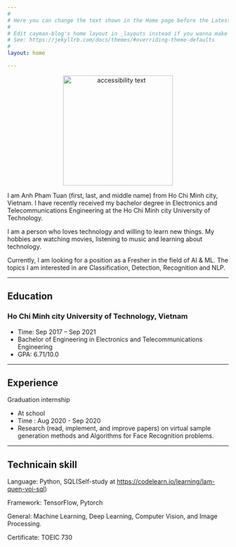 ```yaml
---
#
# Here you can change the text shown in the Home page before the Latest Posts section.
#
# Edit cayman-blog's home layout in _layouts instead if you wanna make some changes
# See: https://jekyllrb.com/docs/themes/#overriding-theme-defaults
#
layout: home

---
```

<p align="center">
  <img src="https://lh3.googleusercontent.com/_SzLLNRiYwurzrKT3UQQ17SbMYUb3KEFSLRWsWTFS7H6m5cs3WU1PFlTFIb8fst35KgShOdmGco1CFyizHbSHbD9JC9bzZtoCkAW2Bcyr7mARs4NgBWh6nU5u0eNv2YIhpl0u708GQsgt6JunPsyACFP3P2XXH9QIfOmSy_J-A7v0VQRUtK9p2R6se9xDiFRasOTYehX159f54T9NCrUYDePltbHInT_S2RwQTq86mDQXibcJM2gYmwj4psb2ysA7mz5wC4Hl5XRRr9PRAQso6q47ZaVGVRqZFxwZU6tWaEQ7K720bjFW4WYgY6xOPkx_YJhaGumluIzoT2wX8NyDE5zYgUyCWrCasyhcKIq-hwQeoZZIeWhSAWUwZb6Dqk8JMQ2mYcsKJFzWCg-e1Jq72dNCms62Yudpnfz_7tpyH_S9XR_rwVophtFAWooPZXo5xXdqH7l-xGcWt3u82YSbwn-3_FaS337Pg4VRWoTQuL61d-kML3EEFqFgxWPDSzB8x1KwxwWySF-jnveTqDOdWYCnwWgNGtfr7fb0KgBB1UBn06VR0SF7c3YDVx9DiNnWL0RUL1qM18mQCVCTAzknipMCYI9lkS8D7Ja3epPCCG4vQb5nrowtOEIt5NNEu9B9iD1PfTgdOeSL8-Wk_a1x45QqK1l0BbEN1yRG5mq7c9N5aQxeoWySmwKvTsH-qTjg_fy6lwpLlDsQfbUJ5fGW9Nm7SMSq20_2Y6ketKJBZgyEfFTZgSwkS6HRRapqMNu8wyUy4ni4qA_7DAHHgbVpFcsOel79FSKSAwiJXm-PcwawRQokoV6MILpfdfNjV_lcmZ6wno=w516-h644-no?authuser=0" width="250" alt="accessibility text">
</p>

I am Anh Pham Tuan (first, last, and middle name) from Ho Chi Minh city, Vietnam. I have recently received my bachelor degree in Electronics and Telecommunications Engineering at the Ho Chi Minh city University of Technology.

I am a person who loves technology and willing to learn new things. My hobbies are watching movies, listening to music and learning about technology.

Currently, I am looking for a position as a Fresher in the field of AI & ML. The topics I am interested in are Classification, Detection, Recognition and NLP.



------
## Education


### Ho Chi Minh city University of Technology, Vietnam
* Time: Sep 2017 – Sep 2021
* Bachelor of Engineering in Electronics and Telecommunications Engineering
* GPA: 6.71/10.0  



------
## Experience

Graduation internship
  * At school 
  * Time : Aug 2020 - Sep 2020
  * Research (read, implement, and improve papers) on virtual sample generation methods and Algorithms for Face Recognition problems.

  


------
## Technicain skill

Language: Python, SQL(Self-study at https://codelearn.io/learning/lam-quen-voi-sql)

Framework: TensorFlow, Pytorch

General: Machine Learning, Deep Learning, Computer Vision, and Image Processing.

Certificate: TOEIC 730




















































































